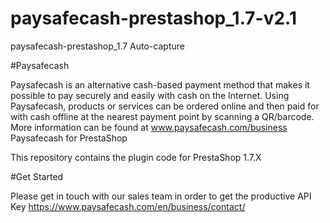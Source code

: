 # paysafecash-prestashop_1.7-v2.1
paysafecash-prestashop_1.7 Auto-capture 


#Paysafecash

Paysafecash is an alternative cash-based payment method that makes it possible to pay securely and easily with cash on the Internet. Using Paysafecash, products or services can be ordered online and then paid for with cash offline at the nearest payment point by scanning a QR/barcode. More information can be found at www.paysafecash.com/business Paysafecash for PrestaShop

This repository contains the plugin code for PrestaShop 1.7.X

#Get Started

Please get in touch with our sales team in order to get the productive API Key https://www.paysafecash.com/en/business/contact/
